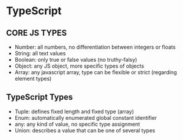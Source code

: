 # TypeScript

## CORE JS TYPES

- Number: all numbers, no differentiation between integers or floats
- String: all text values
- Boolean: only true or false values (no truthy-falsy)
- Object: any JS object, more specific types of objects
- Array: any javascript array, type can be flexible or strict (regarding element types)

## TypeScript Types

- Tuple: defines fixed length and fixed type (array)
- Enum: automatically enumerated global constant identifier
- any: any kind of value, no specific type assignment
- Union: describes a value that can be one of several types
